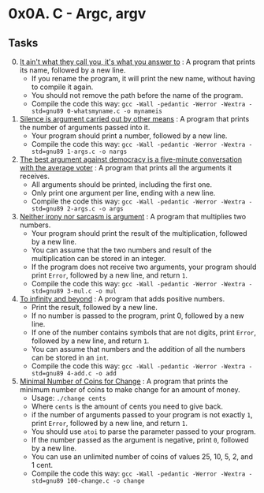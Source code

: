 # 0x0A. C - Argc, argv

## Tasks

0. [It ain't what they call you, it's what you answer to](./0-whatsmyname.c) : A program that prints its name, followed by a new line.
	- If you rename the program, it will print the new name, without having to compile it again.
	- You should not remove the path before the name of the program.
	- Compile the code this way: `gcc -Wall -pedantic -Werror -Wextra -std=gnu89 0-whatsmyname.c -o mynameis`
1. [Silence is argument carried out by other means](./1-args.c) : A program that prints the number of arguments passed into it.
	- Your program should print a number, followed by a new line.
	- Compile the code this way: `gcc -Wall -pedantic -Werror -Wextra -std=gnu89 1-args.c -o nargs`
2. [The best argument against democracy is a five-minute conversation with the average voter](./2-args.c) : A program that prints all the arguments it receives.
	- All arguments should be printed, including the first one.
	- Only print one argument per line, ending with a new line.
	- Compile the code this way: `gcc -Wall -pedantic -Werror -Wextra -std=gnu89 2-args.c -o args`
3. [Neither irony nor sarcasm is argument](./3-mul.c) : A program that multiplies two numbers.
	- Your program should print the result of the multiplication, followed by a new line.
	- You can assume that the two numbers and result of the multiplication can be stored in an integer.
	- If the program does not receive two arguments, your program should print `Error`, followed by a new line, and return `1`.
	- Compile the code this way: `gcc -Wall -pedantic -Werror -Wextra -std=gnu89 3-mul.c -o mul`
4. [To infinity and beyond](./4-add.c) : A program that adds positive numbers.
	- Print the result, followed by a new line.
	- If no number is passed to the program, print 0, followed by a new line.
	- If one of the number contains symbols that are not digits, print `Error`, followed by a new line, and return `1`.
	- You can assume that numbers and the addition of all the numbers can be stored in an `int`.
	- Compile the code this way: `gcc -Wall -pedantic -Werror -Wextra -std=gnu89 4-add.c -o add`
5. [Minimal Number of Coins for Change](./100-change.c) : A program that prints the minimum number of coins to make change for an amount of money.
	- Usage: `./change cents`
	- Where `cents` is the amount of cents you need to give back.
	- if the number of arguments passed to your program is not exactly `1`, print `Error`, followed by a new line, and return `1`.
	- You should use `atoi` to parse the parameter passed to your program.
	- If the number passed as the argument is negative, print `0`, followed by a new line.
	- You can use an unlimited number of coins of values 25, 10, 5, 2, and 1 cent.
	- Compile the code this way: `gcc -Wall -pedantic -Werror -Wextra -std=gnu89 100-change.c -o change`
